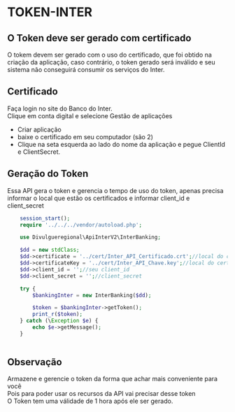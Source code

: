# TOKEN-INTER

## O Token deve ser gerado com certificado

O tokem devem ser gerado com o uso do certificado, que foi obtido na criação da aplicação, caso contrário, o token gerado será inválido e seu sistema não conseguirá consumir os serviços do Inter.

## Certificado
Faça login no site do Banco do Inter.<br>
Clique em conta digital e selecione Gestão de aplicações<br>

- Criar aplicação
- baixe o certificado em seu computador (são 2)
- Clique na seta  esquerda ao lado do nome da aplicação e pegue ClientId e ClientSecret.

## Geração do Token
Essa API gera o token e gerencia o tempo de uso do token, apenas precisa informar o local que estão os certificados e informar client_id e client_secret

```php
    session_start();
    require '../../../vendor/autoload.php';

    use Divulgueregional\ApiInterV2\InterBanking;

    $dd = new stdClass;
    $dd->certificate = '../cert/Inter_API_Certificado.crt';//local do certificado crt
    $dd->certificateKey = '../cert/Inter_API_Chave.key';//local do certificado key
    $dd->client_id = '';//seu client_id
    $dd->client_secret = '';//client_secret

    try {
        $bankingInter = new InterBanking($dd);

        $token = $bankingInter->getToken();
        print_r($token);
    } catch (\Exception $e) {
        echo $e->getMessage();
    }
    
```

## Observação
Armazene e gerencie o token da forma que achar mais conveniente para você<br>
Pois para poder usar os recursos da API vai precisar desse token<br>
O Token tem uma válidade de 1 hora após ele ser gerado.
